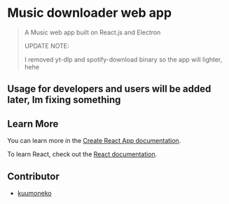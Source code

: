 # Music downloader web app

> A Music web app built on React.js and Electron
>
> UPDATE NOTE:
>
> I removed yt-dlp and spotify-download binary so the app will lighter, hehe

## Usage for developers and users will be added later, Im fixing something

## Learn More

You can learn more in the [Create React App documentation](https://facebook.github.io/create-react-app/docs/getting-started).

To learn React, check out the [React documentation](https://reactjs.org/).

## Contributor

- [kuumoneko](https://github.com/kuumoneko)
